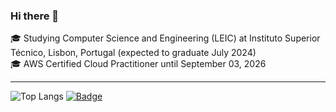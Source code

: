 ### Hi there 👋

🎓 Studying Computer Science and Engineering (LEIC) at Instituto Superior Técnico, Lisbon, Portugal (expected to graduate July 2024)  \
🎓 AWS Certified Cloud Practitioner until September 03, 2026

-------------------------
![Top Langs](https://github-readme-stats.vercel.app/api/top-langs/?username=TiDeane&hide=javascript,css,scss,html,groovy&theme=tokyonight&exclude_repo=ML-Homeworks)
[![Badge](https://github.com/TiDeane/TiDeane/assets/120483063/a24d308e-1a0a-40f5-ad35-050005358ede)](https://www.credly.com/badges/9d94075d-c315-4582-9c3e-73b7f2b26f3e/public_url)

<!--
**TiDeane/TiDeane** is a ✨ _special_ ✨ repository because its `README.md` (this file) appears on your GitHub profile.

Here are some ideas to get you started:

- 🔭 I’m currently working on ...
- 🌱 I’m currently learning ...
- 👯 I’m looking to collaborate on ...
- 🤔 I’m looking for help with ...
- 💬 Ask me about ...
- 📫 How to reach me: ...
- 😄 Pronouns: ...
- ⚡ Fun fact: ...
-->
